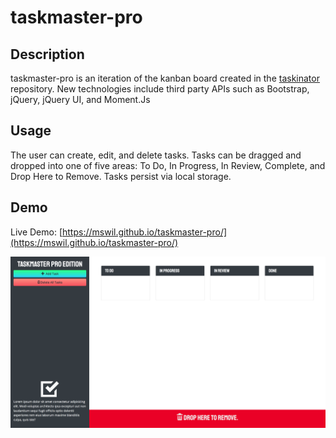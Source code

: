 # taskmaster-pro

## Description
taskmaster-pro is an iteration of the kanban board created in the [taskinator](https://github.com/mswil/taskinator) repository. New technologies include third party APIs such as Bootstrap, jQuery, jQuery UI, and Moment.Js

## Usage
The user can create, edit, and delete tasks. Tasks can be dragged and dropped into one of five areas: To Do, In Progress, In Review, Complete, and Drop Here to Remove. Tasks persist via local storage.

## Demo
Live Demo: [https://mswil.github.io/taskmaster-pro/](https://mswil.github.io/taskmaster-pro/)

![Homepage](/homepage.png)
